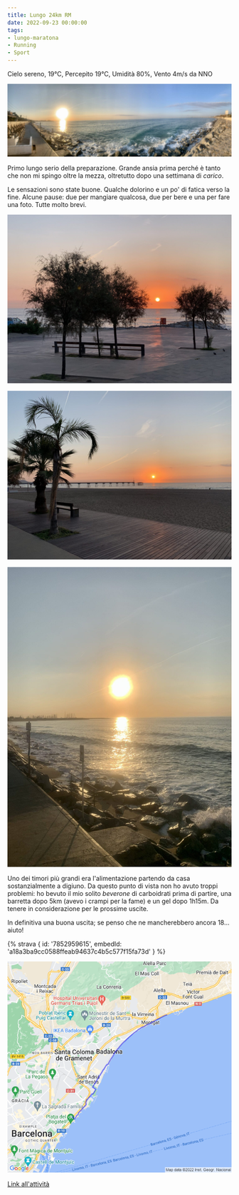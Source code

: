 ```yaml
---
title: Lungo 24km RM
date: 2022-09-23 00:00:00
tags:
- lungo-maratona
- Running
- Sport
---
```


Cielo sereno, 19°C, Percepito 19°C, Umidità 80%, Vento 4m/s da NNO

![](images/IMG_0353.jpeg)

Primo lungo serio della preparazione. Grande ansia prima perché è tanto che non mi spingo oltre la mezza, oltretutto dopo una settimana di _carico_.

Le sensazioni sono state buone. Qualche dolorino e un po' di fatica verso la fine. Alcune pause: due per mangiare qualcosa, due per bere e una per fare una foto. Tutte molto brevi.

[![](images/IMG_0347.jpeg)](https://codeandrun.it/?attachment_id=14976)

[![](images/IMG_0352.jpeg)](https://codeandrun.it/?attachment_id=14977)

[![](images/IMG_0354.jpeg)](https://codeandrun.it/?attachment_id=14975)

Uno dei timori più grandi era l'alimentazione partendo da casa sostanzialmente a digiuno. Da questo punto di vista non ho avuto troppi problemi: ho bevuto il mio solito _beverone_ di carboidrati prima di partire, una barretta dopo 5km (avevo i crampi per la fame) e un gel dopo 1h15m. Da tenere in considerazione per le prossime uscite.

In definitiva una buona uscita; se penso che ne mancherebbero ancora 18... aiuto!

{% strava { id: '7852959615', embedId: 'a18a3ba9cc0588ffeab94637c4b5c577f15fa73d' } %}

![](images/20220923-activity-map.png)

[Link all'attività](https://strava.com/activities/7852959615)
